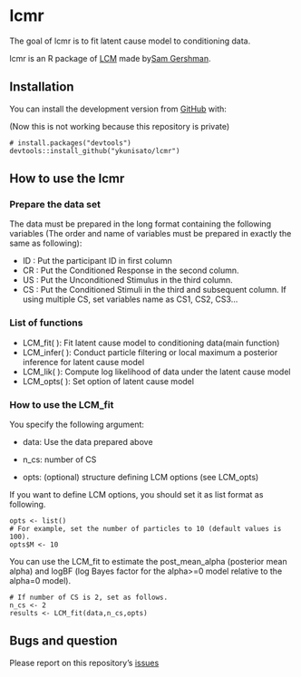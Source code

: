 
<!-- README.md is generated from README.Rmd. Please edit that file -->

# lcmr

<!-- badges: start -->

<!-- badges: end -->

The goal of lcmr is to fit latent cause model to conditioning data.

lcmr is an R package of [LCM](https://github.com/sjgershm/LCM) made
by[Sam Gershman](http://gershmanlab.webfactional.com/people/sam.html).

## Installation

You can install the development version from
[GitHub](https://github.com/) with:

(Now this is not working because this repository is private)

    # install.packages("devtools")
    devtools::install_github("ykunisato/lcmr")

## How to use the lcmr

### Prepare the data set

The data must be prepared in the long format containing the following
variables (The order and name of variables must be prepared in exactly
the same as following):

  - ID : Put the participant ID in first column
  - CR : Put the Conditioned Response in the second column.
  - US : Put the Unconditioned Stimulus in the third column.
  - CS : Put the Conditioned Stimuli in the third and subsequent column.
    If using multiple CS, set variables name as CS1, CS2, CS3…

### List of functions

  - LCM\_fit( ): Fit latent cause model to conditioning data(main
    function)
  - LCM\_infer( ): Conduct particle filtering or local maximum a
    posterior inference for latent cause model
  - LCM\_lik( ): Compute log likelihood of data under the latent cause
    model
  - LCM\_opts( ): Set option of latent cause model

### How to use the LCM\_fit

You specify the following argument:

  - data: Use the data prepared above

  - n\_cs: number of CS

  - opts: (optional) structure defining LCM options (see LCM\_opts)

If you want to define LCM options, you should set it as list format as
following.

    opts <- list()
    # For example, set the number of particles to 10 (default values is 100).
    opts$M <- 10

You can use the LCM\_fit to estimate the post\_mean\_alpha (posterior
mean alpha) and logBF (log Bayes factor for the alpha\>=0 model relative
to the alpha=0 model).

    # If number of CS is 2, set as follows.
    n_cs <- 2
    results <- LCM_fit(data,n_cs,opts)

## Bugs and question

Please report on this repository’s
[issues](https://github.com/ykunisato/lcmr/issues)
